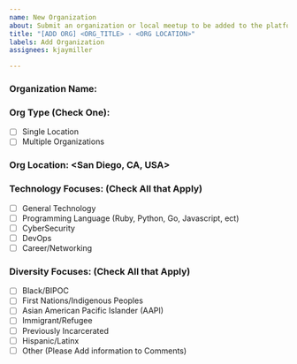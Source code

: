 ```yaml
---
name: New Organization
about: Submit an organization or local meetup to be added to the platform
title: "[ADD ORG] <ORG_TITLE> - <ORG LOCATION>"
labels: Add Organization
assignees: kjaymiller

---
```


### Organization Name: <PyLadies>
### Org Type (Check One):
-  [ ] Single Location
-  [ ] Multiple Organizations

### Org Location: <San Diego, CA, USA> 
<Add AT LEAST the City and Country. For better results include the state or region>

### Technology Focuses: (Check All that Apply)
- [ ] General Technology
- [ ] Programming Language (Ruby, Python, Go, Javascript, ect)
- [ ] CyberSecurity
- [ ] DevOps
- [ ] Career/Networking

### Diversity Focuses: (Check All that Apply)
- [ ] Black/BIPOC
- [ ] First Nations/Indigenous Peoples
- [ ] Asian American Pacific Islander (AAPI)
- [ ] Immigrant/Refugee
- [ ] Previously Incarcerated
- [ ] Hispanic/Latinx
- [ ] Other (Please Add information to Comments)
